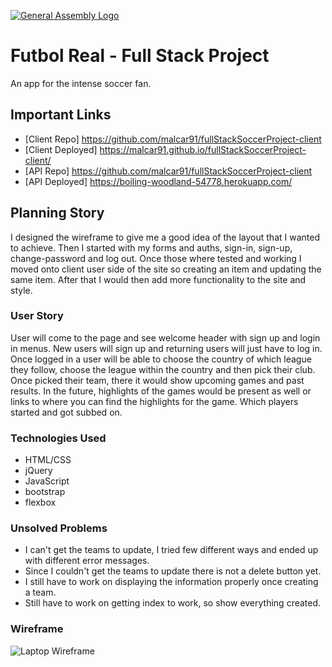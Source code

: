 [![General Assembly Logo](https://camo.githubusercontent.com/1a91b05b8f4d44b5bbfb83abac2b0996d8e26c92/687474703a2f2f692e696d6775722e636f6d2f6b6538555354712e706e67)](https://generalassemb.ly/education/web-development-immersive)

# Futbol Real - Full Stack Project

An app for the intense soccer fan.

## Important Links
- [Client Repo] https://github.com/malcar91/fullStackSoccerProject-client
- [Client Deployed] https://malcar91.github.io/fullStackSoccerProject-client/
- [API Repo] https://github.com/malcar91/fullStackSoccerProject-client
- [API Deployed] https://boiling-woodland-54778.herokuapp.com/

## Planning Story
I designed the wireframe to give me a good idea of the layout that I wanted to achieve. Then I started with my forms and auths, sign-in, sign-up, change-password and log out. Once those where tested and working I moved onto client user side of the site so creating an item and updating the same item. After that I would then add more functionality to the site and style.

### User Story

User will come to the page and see welcome header with sign up and login in menus. New users will sign up and returning users will just have to log in.
Once logged in a user will be able to choose the country of which league they follow, choose the league within the country and then pick their club.
Once picked their team, there it would show upcoming games and past results.
In the future, highlights of the games would be present as well or links to where you can find the highlights for the game. Which players started and got subbed on.

### Technologies Used

- HTML/CSS
- jQuery
- JavaScript
- bootstrap
- flexbox

### Unsolved Problems

- I can't get the teams to update, I tried few different ways and ended up with different error messages.
- Since I couldn't get the teams to update there is not a delete button yet.
- I still have to work on displaying the information properly once creating a team.
- Still have to work on getting index to work, so show everything created.

### Wireframe
![Laptop Wireframe](https://i.imgur.com/rV3K5EM.jpg)
